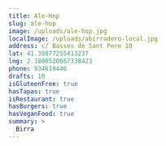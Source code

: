 ```yaml
---
title: Ale-Hop
slug: ale-hop
image: /uploads/ale-hop.jpg
localImage: /uploads/abirradero-local.jpg
address: c/ Basses de Sant Pere 10
lat: 41.38877255413237
lng: 2.1800520667338423
phone: 934619446
drafts: 10
isGluteenFree: true
hasTapas: true
isRestaurant: true
hasBurgers: true
hasVeganFood: true
summary: >
  Birra
---
```

